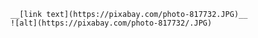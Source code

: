     __[link text](https://pixabay.com/photo-817732.JPG)__
    ![alt](https://pixabay.com/photo-817732/.JPG)

